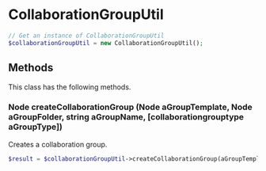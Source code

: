 # CollaborationGroupUtil

```php
// Get an instance of CollaborationGroupUtil
$collaborationGroupUtil = new CollaborationGroupUtil();
```


## Methods
This class has the following methods.


### Node createCollaborationGroup (Node aGroupTemplate, Node aGroupFolder, string aGroupName, [collaborationgrouptype aGroupType])
Creates a collaboration group.

```php
$result = $collaborationGroupUtil->createCollaborationGroup(aGroupTemplate, aGroupFolder, aGroupName, aGroupType);
```

